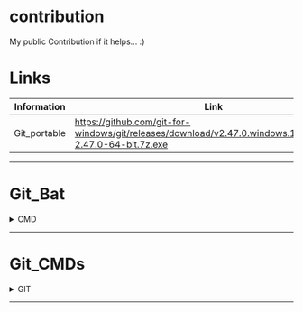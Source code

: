 # contribution
My public Contribution if it helps... :)


# Links

| Information | Link |
| --- | --- |
| Git_portable | https://github.com/git-for-windows/git/releases/download/v2.47.0.windows.1/PortableGit-2.47.0-64-bit.7z.exe |

--------------------

# Git_Bat

<details>

<summary>CMD</summary>

### Install Git Portable:

```cmd
   mkdir C:\Adminsys
   cd C:\Adminsys
   git clone AAA
```

</details>

--------------------

# Git_CMDs

<details>

<summary>GIT</summary>

### Git Configuration:
```
git config --global user.name "$Name $Surname"
git config --global $mail
```

### Git_Commands:
```
branch_main="main"
branch_name=""
branch_comment=""

git checkout $branch_main
git checkout -b "$branch_name"
git status

## New Files / do Stuff....
git add $file1
git add *

git commit -m "$branch_comment"
git push --set-upstream origin "$branch_name"
git checkout $branch_main

## Clean Local
a_repos=`(git branch -l | egrep -v "$branch_main")`
git checkout $branch_main; for repo in $a_repos; do git branch -d "$repo"; done

```
### Git Fix:
```
git config --global --add safe.directory $path
```

</details>

--------------------



